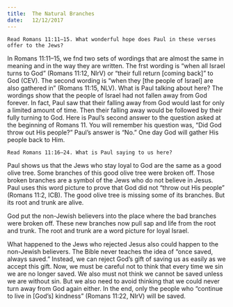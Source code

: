 ```yaml
---
title:  The Natural Branches
date:   12/12/2017
---
```


`Read Romans 11:11–15. What wonderful hope does Paul in these verses offer to the Jews?`

In Romans 11:11–15, we fnd two sets of wordings that are almost the same in meaning and in the way they are written. The frst wording is “when all Israel turns to God” (Romans 11:12, NIrV) or “their full return [coming back]” to God (CEV). The second wording is “when they [the people of Israel] are also gathered in” (Romans 11:15, NLV). What is Paul talking about here? The wordings show that the people of Israel had not fallen away from God forever. In fact, Paul saw that their falling away from God would last for only a limited amount of time. Then their falling away would be followed by their fully turning to God. Here is Paul’s second answer to the question asked at the beginning of Romans 11. You will remember his question was, “Did God throw out His people?” Paul’s answer is “No.” One day God will gather His people back to Him.

`Read Romans 11:16–24. What is Paul saying to us here?`

Paul shows us that the Jews who stay loyal to God are the same as a good olive tree. Some branches of this good olive tree were broken off. Those broken branches are a symbol of the Jews who do not believe in Jesus. Paul uses this word picture to prove that God did not “throw out His people” (Romans 11:2, ICB). The good olive tree is missing some of its branches. But its root and trunk are alive.

God put the non-Jewish believers into the place where the bad branches were broken off. These new branches now pull sap and life from the root and trunk. The root and trunk are a word picture for loyal Israel.

What happened to the Jews who rejected Jesus also could happen to the non-Jewish believers. The Bible never teaches the idea of “once saved, always saved.” Instead,  we can reject God’s gift of saving us as easily as we accept this gift. Now, we must be careful not to think that every time we sin we are no longer saved. We also must not think we cannot be saved unless we are without sin. But we also need to avoid thinking that we could never turn away from God again either. In the end, only the people who “continue to live in [God’s] kindness” (Romans 11:22, NIrV) will be saved.
